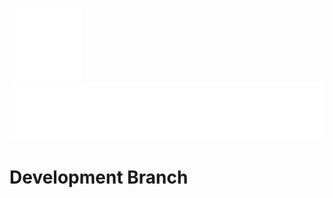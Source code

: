 ![Orcus Logo](https://raw.githubusercontent.com/Nakroma/Orcus/outdated/public_html/bootstrap/img/logo_solo.png)
![Orcus Font](https://raw.githubusercontent.com/Nakroma/Orcus/outdated/public_html/bootstrap/img/orcus_font.png)

# Development Branch